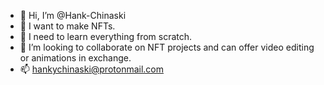 - 👋 Hi, I’m @Hank-Chinaski
- 👀 I want to make NFTs.
- 🌱 I need to learn everything from scratch.
- 💞️ I’m looking to collaborate on NFT projects and can offer video editing or animations in exchange.
- 📫 hankychinaski@protonmail.com

<!---
Hank-Chinaski/Hank-Chinaski is a ✨ special ✨ repository because its `README.md` (this file) appears on your GitHub profile.
You can click the Preview link to take a look at your changes.
--->
